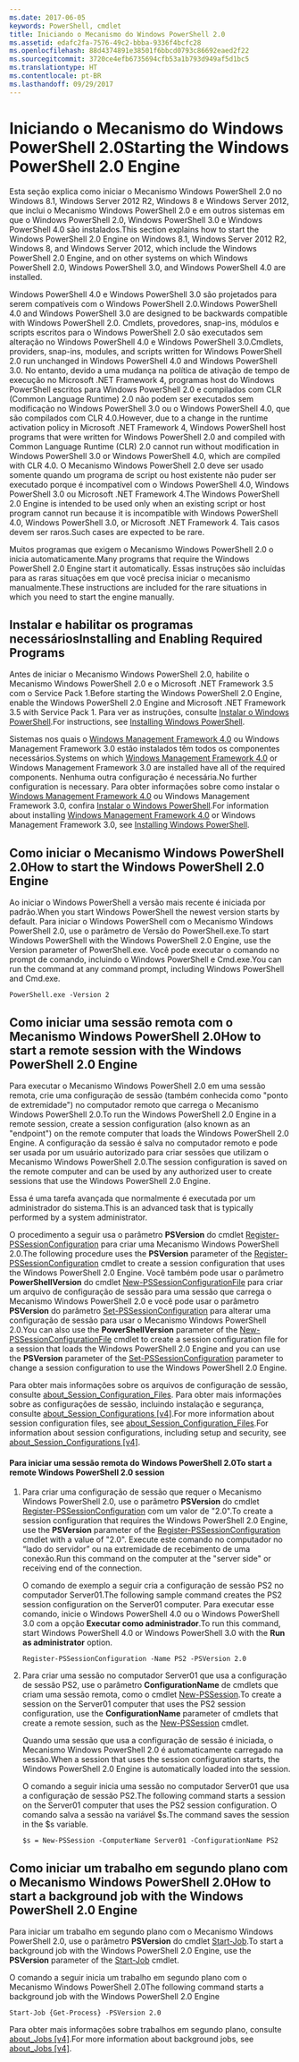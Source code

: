 ```yaml
---
ms.date: 2017-06-05
keywords: PowerShell, cmdlet
title: Iniciando o Mecanismo do Windows PowerShell 2.0
ms.assetid: edafc2fa-7576-49c2-bbba-9336f4bcfc28
ms.openlocfilehash: 88d4374891e38501f6bbcd0793c86692eaed2f22
ms.sourcegitcommit: 3720ce4efb6735694cfb53a1b793d949af5d1bc5
ms.translationtype: HT
ms.contentlocale: pt-BR
ms.lasthandoff: 09/29/2017
---
```

# <a name="starting-the-windows-powershell-20-engine"></a><span data-ttu-id="ae284-103">Iniciando o Mecanismo do Windows PowerShell 2.0</span><span class="sxs-lookup"><span data-stu-id="ae284-103">Starting the Windows PowerShell 2.0 Engine</span></span>
<span data-ttu-id="ae284-104">Esta seção explica como iniciar o Mecanismo Windows PowerShell 2.0 no Windows 8.1, Windows Server 2012 R2, Windows 8 e Windows Server 2012, que inclui o Mecanismo Windows PowerShell 2.0 e em outros sistemas em que o Windows PowerShell 2.0, Windows PowerShell 3.0 e Windows PowerShell 4.0 são instalados.</span><span class="sxs-lookup"><span data-stu-id="ae284-104">This section explains how to start the Windows PowerShell 2.0 Engine on Windows 8.1, Windows Server 2012 R2, Windows 8, and Windows Server 2012, which include the Windows PowerShell 2.0 Engine, and on other systems on which Windows PowerShell 2.0, Windows PowerShell 3.0, and Windows PowerShell 4.0 are installed.</span></span>

<span data-ttu-id="ae284-105">Windows PowerShell 4.0 e Windows PowerShell 3.0 são projetados para serem compatíveis com o Windows PowerShell 2.0.</span><span class="sxs-lookup"><span data-stu-id="ae284-105">Windows PowerShell 4.0 and Windows PowerShell 3.0 are designed to be backwards compatible with Windows PowerShell 2.0.</span></span> <span data-ttu-id="ae284-106">Cmdlets, provedores, snap-ins, módulos e scripts escritos para o Windows PowerShell 2.0 são executados sem alteração no Windows PowerShell 4.0 e Windows PowerShell 3.0.</span><span class="sxs-lookup"><span data-stu-id="ae284-106">Cmdlets, providers, snap-ins, modules, and scripts written for Windows PowerShell 2.0 run unchanged in Windows PowerShell 4.0 and Windows PowerShell 3.0.</span></span> <span data-ttu-id="ae284-107">No entanto, devido a uma mudança na política de ativação de tempo de execução no Microsoft .NET Framework 4, programas host do Windows PowerShell escritos para Windows PowerShell 2.0 e compilados com CLR (Common Language Runtime) 2.0 não podem ser executados sem modificação no Windows PowerShell 3.0 ou o Windows PowerShell 4.0, que são compilados com CLR 4.0.</span><span class="sxs-lookup"><span data-stu-id="ae284-107">However, due to a change in the runtime activation policy in Microsoft .NET Framework 4, Windows PowerShell host programs that were written for Windows PowerShell 2.0 and compiled with Common Language Runtime (CLR) 2.0 cannot run without modification in Windows PowerShell 3.0 or Windows PowerShell 4.0, which are compiled with CLR 4.0.</span></span> <span data-ttu-id="ae284-108">O Mecanismo Windows PowerShell 2.0 deve ser usado somente quando um programa de script ou host existente não puder ser executado porque é incompatível com o Windows PowerShell 4.0, Windows PowerShell 3.0 ou Microsoft .NET Framework 4.</span><span class="sxs-lookup"><span data-stu-id="ae284-108">The Windows PowerShell 2.0 Engine is intended to be used only when an existing script or host program cannot run because it is incompatible with Windows PowerShell 4.0, Windows PowerShell 3.0, or Microsoft .NET Framework 4.</span></span> <span data-ttu-id="ae284-109">Tais casos devem ser raros.</span><span class="sxs-lookup"><span data-stu-id="ae284-109">Such cases are expected to be rare.</span></span>

<span data-ttu-id="ae284-110">Muitos programas que exigem o Mecanismo Windows PowerShell 2.0 o inicia automaticamente.</span><span class="sxs-lookup"><span data-stu-id="ae284-110">Many programs that require the Windows PowerShell 2.0 Engine start it automatically.</span></span> <span data-ttu-id="ae284-111">Essas instruções são incluídas para as raras situações em que você precisa iniciar o mecanismo manualmente.</span><span class="sxs-lookup"><span data-stu-id="ae284-111">These instructions are included for the rare situations in which you need to start the engine manually.</span></span>

## <a name="installing-and-enabling-required-programs"></a><span data-ttu-id="ae284-112">Instalar e habilitar os programas necessários</span><span class="sxs-lookup"><span data-stu-id="ae284-112">Installing and Enabling Required Programs</span></span>
<span data-ttu-id="ae284-113">Antes de iniciar o Mecanismo Windows PowerShell 2.0, habilite o Mecanismo Windows PowerShell 2.0 e o Microsoft .NET Framework 3.5 com o Service Pack 1.</span><span class="sxs-lookup"><span data-stu-id="ae284-113">Before starting the Windows PowerShell 2.0 Engine, enable the Windows PowerShell 2.0 Engine and Microsoft .NET Framework 3.5 with Service Pack 1.</span></span> <span data-ttu-id="ae284-114">Para ver as instruções, consulte [Instalar o Windows PowerShell](Installing-Windows-PowerShell.md).</span><span class="sxs-lookup"><span data-stu-id="ae284-114">For instructions, see [Installing Windows PowerShell](Installing-Windows-PowerShell.md).</span></span>

<span data-ttu-id="ae284-115">Sistemas nos quais o [Windows Management Framework 4.0](http://go.microsoft.com/fwlink/?LinkID=293881) ou Windows Management Framework 3.0 estão instalados têm todos os componentes necessários.</span><span class="sxs-lookup"><span data-stu-id="ae284-115">Systems on which [Windows Management Framework 4.0](http://go.microsoft.com/fwlink/?LinkID=293881) or Windows Management Framework 3.0 are installed have all of the required components.</span></span> <span data-ttu-id="ae284-116">Nenhuma outra configuração é necessária.</span><span class="sxs-lookup"><span data-stu-id="ae284-116">No further configuration is necessary.</span></span> <span data-ttu-id="ae284-117">Para obter informações sobre como instalar o [Windows Management Framework 4.0](http://go.microsoft.com/fwlink/?LinkID=293881) ou Windows Management Framework 3.0, confira [Instalar o Windows PowerShell](Installing-Windows-PowerShell.md).</span><span class="sxs-lookup"><span data-stu-id="ae284-117">For information about installing [Windows Management Framework 4.0](http://go.microsoft.com/fwlink/?LinkID=293881) or Windows Management Framework 3.0, see [Installing Windows PowerShell](Installing-Windows-PowerShell.md).</span></span>

## <a name="how-to-start-the-windows-powershell-20-engine"></a><span data-ttu-id="ae284-118">Como iniciar o Mecanismo Windows PowerShell 2.0</span><span class="sxs-lookup"><span data-stu-id="ae284-118">How to start the Windows PowerShell 2.0 Engine</span></span>
<span data-ttu-id="ae284-119">Ao iniciar o Windows PowerShell a versão mais recente é iniciada por padrão.</span><span class="sxs-lookup"><span data-stu-id="ae284-119">When you start Windows PowerShell the newest version starts by default.</span></span> <span data-ttu-id="ae284-120">Para iniciar o Windows PowerShell com o Mecanismo Windows PowerShell 2.0, use o parâmetro de Versão do PowerShell.exe.</span><span class="sxs-lookup"><span data-stu-id="ae284-120">To start Windows PowerShell with the Windows PowerShell 2.0 Engine, use the Version parameter of PowerShell.exe.</span></span> <span data-ttu-id="ae284-121">Você pode executar o comando no prompt de comando, incluindo o Windows PowerShell e Cmd.exe.</span><span class="sxs-lookup"><span data-stu-id="ae284-121">You can run the command at any command prompt, including Windows PowerShell and Cmd.exe.</span></span>

```
PowerShell.exe -Version 2
```

## <a name="how-to-start-a-remote-session-with-the-windows-powershell-20-engine"></a><span data-ttu-id="ae284-122">Como iniciar uma sessão remota com o Mecanismo Windows PowerShell 2.0</span><span class="sxs-lookup"><span data-stu-id="ae284-122">How to start a remote session with the Windows PowerShell 2.0 Engine</span></span>
<span data-ttu-id="ae284-123">Para executar o Mecanismo Windows PowerShell 2.0 em uma sessão remota, crie uma configuração de sessão (também conhecida como "ponto de extremidade") no computador remoto que carrega o Mecanismo Windows PowerShell 2.0.</span><span class="sxs-lookup"><span data-stu-id="ae284-123">To run the Windows PowerShell 2.0 Engine in a remote session, create a session configuration (also known as an "endpoint") on the remote computer that loads the Windows PowerShell 2.0 Engine.</span></span> <span data-ttu-id="ae284-124">A configuração da sessão é salva no computador remoto e pode ser usada por um usuário autorizado para criar sessões que utilizam o Mecanismo Windows PowerShell 2.0.</span><span class="sxs-lookup"><span data-stu-id="ae284-124">The session configuration is saved on the remote computer and can be used by any authorized user to create  sessions that use the Windows PowerShell 2.0 Engine.</span></span>

<span data-ttu-id="ae284-125">Essa é uma tarefa avançada que normalmente é executada por um administrador do sistema.</span><span class="sxs-lookup"><span data-stu-id="ae284-125">This is an advanced task that is typically performed by a system administrator.</span></span>

<span data-ttu-id="ae284-126">O procedimento a seguir usa o parâmetro **PSVersion** do cmdlet [Register-PSSessionConfiguration](https://technet.microsoft.com/en-us/library/e9152ae2-bd6d-4056-9bc7-dc1893aa29ea) para criar uma Mecanismo Windows PowerShell 2.0.</span><span class="sxs-lookup"><span data-stu-id="ae284-126">The following procedure uses the **PSVersion** parameter of the [Register-PSSessionConfiguration](https://technet.microsoft.com/en-us/library/e9152ae2-bd6d-4056-9bc7-dc1893aa29ea) cmdlet to create a session configuration that uses the Windows PowerShell 2.0 Engine.</span></span> <span data-ttu-id="ae284-127">Você também pode usar o parâmetro **PowerShellVersion** do cmdlet [New-PSSessionConfigurationFile](https://technet.microsoft.com/en-us/library/5f3e3633-6e90-479c-aea9-ba45a1954866) para criar um arquivo de configuração de sessão para uma sessão que carrega o Mecanismo Windows PowerShell 2.0 e você pode usar o parâmetro **PSVersion** do parâmetro [Set-PSSessionConfiguration](https://technet.microsoft.com/en-us/library/b21fbad3-1759-4260-b206-dcb8431cd6ea) para alterar uma configuração de sessão para usar o Mecanismo Windows PowerShell 2.0.</span><span class="sxs-lookup"><span data-stu-id="ae284-127">You can also use the **PowerShellVersion** parameter of the [New-PSSessionConfigurationFile](https://technet.microsoft.com/en-us/library/5f3e3633-6e90-479c-aea9-ba45a1954866) cmdlet to create a session configuration file for a session that loads the Windows PowerShell 2.0 Engine and you can use the **PSVersion** parameter of the [Set-PSSessionConfiguration](https://technet.microsoft.com/en-us/library/b21fbad3-1759-4260-b206-dcb8431cd6ea) parameter to change a session configuration to use the Windows PowerShell 2.0 Engine.</span></span>

<span data-ttu-id="ae284-128">Para obter mais informações sobre os arquivos de configuração de sessão, consulte [about_Session_Configuration_Files](https://technet.microsoft.com/en-us/library/c7217447-1ebf-477b-a8ef-4dbe9a1473b8). Para obter mais informações sobre as configurações de sessão, incluindo instalação e segurança, consulte [about_Session_Configurations [v4]](https://technet.microsoft.com/en-us/library/a2fbe12a-350c-4d04-be50-24102824e3ab).</span><span class="sxs-lookup"><span data-stu-id="ae284-128">For more information about session configuration files, see [about_Session_Configuration_Files](https://technet.microsoft.com/en-us/library/c7217447-1ebf-477b-a8ef-4dbe9a1473b8).For information about session configurations, including setup and security, see [about_Session_Configurations [v4]](https://technet.microsoft.com/en-us/library/a2fbe12a-350c-4d04-be50-24102824e3ab).</span></span>

#### <a name="to-start-a-remote-windows-powershell-20-session"></a><span data-ttu-id="ae284-129">Para iniciar uma sessão remota do Windows PowerShell 2.0</span><span class="sxs-lookup"><span data-stu-id="ae284-129">To start a remote Windows PowerShell 2.0 session</span></span>

1. <span data-ttu-id="ae284-130">Para criar uma configuração de sessão que requer o Mecanismo Windows PowerShell 2.0, use o parâmetro **PSVersion** do cmdlet [Register-PSSessionConfiguration](https://technet.microsoft.com/en-us/library/e9152ae2-bd6d-4056-9bc7-dc1893aa29ea) com um valor de "2.0".</span><span class="sxs-lookup"><span data-stu-id="ae284-130">To create a session configuration that requires the Windows PowerShell 2.0 Engine, use the **PSVersion** parameter of the [Register-PSSessionConfiguration](https://technet.microsoft.com/en-us/library/e9152ae2-bd6d-4056-9bc7-dc1893aa29ea) cmdlet with a value of "2.0".</span></span> <span data-ttu-id="ae284-131">Execute este comando no computador no “lado do servidor” ou na extremidade de recebimento de uma conexão.</span><span class="sxs-lookup"><span data-stu-id="ae284-131">Run this command on the computer at the "server side" or receiving end of the connection.</span></span>

    <span data-ttu-id="ae284-132">O comando de exemplo a seguir cria a configuração de sessão PS2 no computador Server01.</span><span class="sxs-lookup"><span data-stu-id="ae284-132">The following sample command creates the PS2 session configuration on the Server01 computer.</span></span> <span data-ttu-id="ae284-133">Para executar esse comando, inicie o Windows PowerShell 4.0 ou o Windows PowerShell 3.0 com a opção **Executar como administrador**.</span><span class="sxs-lookup"><span data-stu-id="ae284-133">To run this command, start Windows PowerShell 4.0 or Windows PowerShell 3.0 with the **Run as administrator** option.</span></span>

    ```
    Register-PSSessionConfiguration -Name PS2 -PSVersion 2.0
    ```

2. <span data-ttu-id="ae284-134">Para criar uma sessão no computador Server01 que usa a configuração de sessão PS2, use o parâmetro **ConfigurationName** de cmdlets que criam uma sessão remota, como o cmdlet [New-PSSession](https://technet.microsoft.com/en-us/library/76f6628c-054c-4eda-ba7a-a6f28daaa26f).</span><span class="sxs-lookup"><span data-stu-id="ae284-134">To create a session on the Server01 computer that uses the PS2 session configuration, use the **ConfigurationName** parameter of cmdlets that create a remote session, such as the [New-PSSession](https://technet.microsoft.com/en-us/library/76f6628c-054c-4eda-ba7a-a6f28daaa26f) cmdlet.</span></span>

    <span data-ttu-id="ae284-135">Quando uma sessão que usa a configuração de sessão é iniciada, o Mecanismo Windows PowerShell 2.0 é automaticamente carregado na sessão.</span><span class="sxs-lookup"><span data-stu-id="ae284-135">When a session that uses the session configuration starts, the Windows PowerShell 2.0 Engine is automatically loaded into the session.</span></span>

    <span data-ttu-id="ae284-136">O comando a seguir inicia uma sessão no computador Server01 que usa a configuração de sessão PS2.</span><span class="sxs-lookup"><span data-stu-id="ae284-136">The following command starts a session on the Server01 computer that uses the PS2 session configuration.</span></span> <span data-ttu-id="ae284-137">O comando salva a sessão na variável $s.</span><span class="sxs-lookup"><span data-stu-id="ae284-137">The command saves the session in the $s variable.</span></span>

    ```
    $s = New-PSSession -ComputerName Server01 -ConfigurationName PS2
    ```

## <a name="how-to-start-a-background-job-with-the-windows-powershell-20-engine"></a><span data-ttu-id="ae284-138">Como iniciar um trabalho em segundo plano com o Mecanismo Windows PowerShell 2.0</span><span class="sxs-lookup"><span data-stu-id="ae284-138">How to start a background job with the Windows PowerShell 2.0 Engine</span></span>
<span data-ttu-id="ae284-139">Para iniciar um trabalho em segundo plano com o Mecanismo Windows PowerShell 2.0, use o parâmetro **PSVersion** do cmdlet [Start-Job](https://technet.microsoft.com/en-us/library/2bc04935-0deb-4ec0-b856-d7290cca6442).</span><span class="sxs-lookup"><span data-stu-id="ae284-139">To start a background job with the Windows PowerShell 2.0 Engine, use the **PSVersion** parameter of the [Start-Job](https://technet.microsoft.com/en-us/library/2bc04935-0deb-4ec0-b856-d7290cca6442) cmdlet.</span></span>

<span data-ttu-id="ae284-140">O comando a seguir inicia um trabalho em segundo plano com o Mecanismo Windows PowerShell 2.0</span><span class="sxs-lookup"><span data-stu-id="ae284-140">The following command starts a background job with the Windows PowerShell 2.0 Engine</span></span>

```
Start-Job {Get-Process} -PSVersion 2.0
```

<span data-ttu-id="ae284-141">Para obter mais informações sobre trabalhos em segundo plano, consulte [about_Jobs [v4]](https://docs.microsoft.com/powershell/module/microsoft.powershell.core/about/about_jobs?view=powershell-4.0).</span><span class="sxs-lookup"><span data-stu-id="ae284-141">For more information about background jobs, see [about_Jobs [v4]](https://docs.microsoft.com/powershell/module/microsoft.powershell.core/about/about_jobs?view=powershell-4.0).</span></span>

